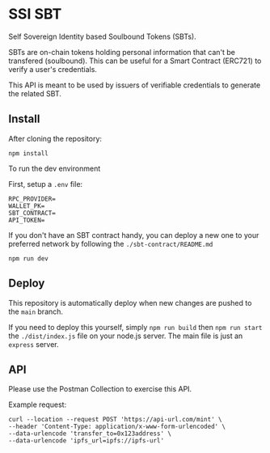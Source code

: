 # SSI SBT

Self Sovereign Identity based Soulbound Tokens (SBTs).

SBTs are on-chain tokens holding personal information that can't be transfered (soulbound).
This can be useful for a Smart Contract (ERC721) to verify a user's credentials.

This API is meant to be used by issuers of verifiable credentials to generate the related SBT.

## Install

After cloning the repository:

```
npm install
```

To run the dev environment

First, setup a `.env` file:

```
RPC_PROVIDER=
WALLET_PK=
SBT_CONTRACT=
API_TOKEN=
```

If you don't have an SBT contract handy, you can deploy a new one to your preferred network by following the `./sbt-contract/README.md`

```
npm run dev
```

## Deploy

This repository is automatically deploy when new changes are pushed to the `main` branch.

If you need to deploy this yourself, simply `npm run build` then `npm run start` the `./dist/index.js` file on your node.js server. The main file is just an `express` server.

## API

Please use the Postman Collection to exercise this API.

Example request:

```curl
curl --location --request POST 'https://api-url.com/mint' \
--header 'Content-Type: application/x-www-form-urlencoded' \
--data-urlencode 'transfer_to=0x123address' \
--data-urlencode 'ipfs_url=ipfs://ipfs-url'
```
